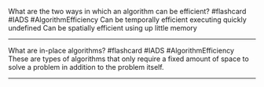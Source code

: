 What are the two ways in which an algorithm can be efficient? #flashcard #IADS #AlgorithmEfficiency
	Can be temporally efficient executing quickly undefined
	Can be spatially efficient using up little memory

---
What are in-place algorithms? #flashcard #IADS #AlgorithmEfficiency
	These are types of algorithms that only require a fixed amount of space to solve a problem in addition to the problem itself.

---
